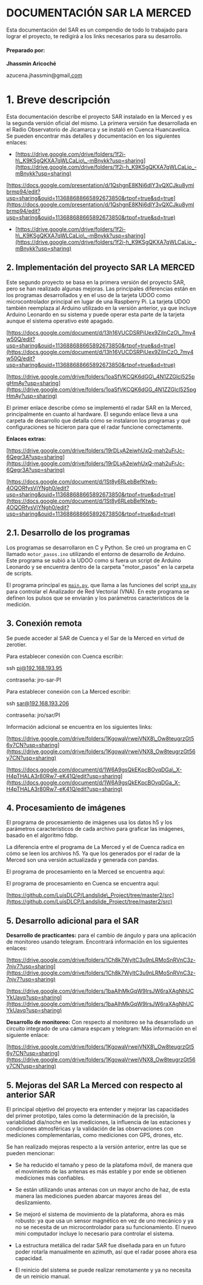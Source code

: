 # DOCUMENTACIÓN SAR LA MERCED

Esta documentación del SAR es un compendio de todo lo trabajado para lograr el proyecto, te redigirá a los links necesarios para su desarrollo.

####   

#### Preparado por:

  

**Jhassmin Aricoché**

azucena.jhassmin@gmail[.com](mailto:clickup@email.com)

  

1\. Breve descripción
=====================

  

Esta documentación describe el proyecto SAR instalado en la Merced y es la segunda versión oficial del mismo. La primera versión fue desarrollada en el Radio Observatorio de Jicamarca y se instaló en Cuenca Huancavelica. Se pueden encontrar más detalles y documentación en los siguientes enlaces:

  

*   [https://drive.google.com/drive/folders/1f2i-h\_K9KSgQKXA7qWLCaLio\_-mBnykk?usp=sharing](https://drive.google.com/drive/folders/1f2i-h_K9KSgQKXA7qWLCaLio_-mBnykk?usp=sharing)

[https://docs.google.com/presentation/d/1QshgnE8KNi6dIY3vQXCJku8ymlbrmp94/edit?usp=sharing&ouid=113688688665892673850&rtpof=true&sd=true](https://docs.google.com/presentation/d/1QshgnE8KNi6dIY3vQXCJku8ymlbrmp94/edit?usp=sharing&ouid=113688688665892673850&rtpof=true&sd=true)

*   [https://drive.google.com/drive/folders/1f2i-h\_K9KSgQKXA7qWLCaLio\_-mBnykk?usp=sharing](https://drive.google.com/drive/folders/1f2i-h_K9KSgQKXA7qWLCaLio_-mBnykk?usp=sharing)

  

2\. Implementación del proyecto SAR LA MERCED
---------------------------------------------

  

Este segundo proyecto se basa en la primera versión del proyecto SAR, pero se han realizado algunas mejoras. Las principales diferencias están en los programas desarrollados y en el uso de la tarjeta UDOO como microcontrolador principal en lugar de una Raspberry Pi. La tarjeta UDOO también reemplaza al Arduino utilizado en la versión anterior, ya que incluye Arduino Leonardo en su sistema y puede operar esta parte de la tarjeta aunque el sistema operativo esté apagado.

[https://docs.google.com/document/d/13h16VUCDSRPiUex9ZiInCzO\_7my4w50Q/edit?usp=sharing&ouid=113688688665892673850&rtpof=true&sd=true](https://docs.google.com/document/d/13h16VUCDSRPiUex9ZiInCzO_7my4w50Q/edit?usp=sharing&ouid=113688688665892673850&rtpof=true&sd=true)

[https://drive.google.com/drive/folders/1oaSfVKCQK6dGG\_4N1ZZGlcl525pgHmAy?usp=sharing](https://drive.google.com/drive/folders/1oaSfVKCQK6dGG_4N1ZZGlcl525pgHmAy?usp=sharing)

  

El primer enlace describe cómo se implementó el radar SAR en la Merced, principalmente en cuanto al hardware. El segundo enlace lleva a una carpeta de desarrollo que detalla cómo se instalaron los programas y qué configuraciones se hicieron para que el radar funcione correctamente.

  

**Enlaces extras:**

  

[https://drive.google.com/drive/folders/19rDLyA2eiwhUxQ-mah2uFrJc-6Qegr3A?usp=sharing](https://drive.google.com/drive/folders/19rDLyA2eiwhUxQ-mah2uFrJc-6Qegr3A?usp=sharing)

[https://docs.google.com/document/d/1St8y6RLebBefKtwb-4OQORfvsViYNgh0/edit?usp=sharing&ouid=113688688665892673850&rtpof=true&sd=true](https://docs.google.com/document/d/1St8y6RLebBefKtwb-4OQORfvsViYNgh0/edit?usp=sharing&ouid=113688688665892673850&rtpof=true&sd=true)

  

2.1. Desarrollo de los programas
--------------------------------

  

Los programas se desarrollaron en C y Python. Se creó un programa en C llamado `motor_pasos.ino` utilizando el entorno de desarrollo de Arduino. Este programa se subió a la UDOO como si fuera un script de Arduino Leonardo y se encuentra dentro de la carpeta "motor\_pasos" en la carpeta de scripts.

  

El programa principal es [`main.py`](http://main.py), que llama a las funciones del script [`vna.py`](http://vna.py) para controlar el Analizador de Red Vectorial (VNA). En este programa se definen los pulsos que se enviarán y los parámetros característicos de la medición.

  

3\. Conexión remota
-------------------

  

Se puede acceder al SAR de Cuenca y el Sar de la Merced en virtud de zerotier.

Para establecer conexión con Cuenca escribir:

  

ssh [pi@192.168.193.95](mailto:pi@192.168.193.95)

contraseña: jro-sar-PI

  

Para establecer conexión con La Merced escribir:

  

ssh [sar@192.168.193.206](mailto:sar@192.168.193.206)

contraseña: jro/sar/PI

  

Información adicional se encuentra en los siguientes links:

  

[https://drive.google.com/drive/folders/1KgowaVrweiVNX8\_Ow8teugrzGt56y7CN?usp=sharing](https://drive.google.com/drive/folders/1KgowaVrweiVNX8_Ow8teugrzGt56y7CN?usp=sharing)

  

[https://docs.google.com/document/d/1W6A9gsQkEKpcBOvqDGa\_X-H4pTHALA3r80Rw7-eK41Q/edit?usp=sharing](https://docs.google.com/document/d/1W6A9gsQkEKpcBOvqDGa_X-H4pTHALA3r80Rw7-eK41Q/edit?usp=sharing)

  

4\. **Procesamiento de imágenes**
---------------------------------

  

El programa de procesamiento de imágenes usa los datos h5 y los parámetros característicos de cada archivo para graficar las imágenes, basado en el algoritmo fdbp.

La diferencia entre el programa de La Merced y el de Cuenca radica en cómo se leen los archivos h5. Ya que los generados por el radar de la Merced son una versión actualizada y generada con pandas.

  

El programa de procesamiento en la Merced se encuentra aquí:

  

El programa de procesamiento en Cuenca se encuentra aquí:

  

[https://github.com/LuisDLCP/Landslide\_Project/tree/master2/src](https://github.com/LuisDLCP/Landslide_Project/tree/master2/src)

  

**5\. Desarrollo adicional para el SAR**
----------------------------------------

  

**Desarrollo de practicantes:** para el cambio de ángulo y para una aplicación de monitoreo usando telegram. Encontrará información en los siguientes enlaces:

  

[https://drive.google.com/drive/folders/1Ch8k7WyltC3u9nLRMoSnRVnC3z-7njv7?usp=sharing](https://drive.google.com/drive/folders/1Ch8k7WyltC3u9nLRMoSnRVnC3z-7njv7?usp=sharing)

[https://drive.google.com/drive/folders/1baAlhMkGqW9IrsJW6raXAgNhUCYkUavq?usp=sharing](https://drive.google.com/drive/folders/1baAlhMkGqW9IrsJW6raXAgNhUCYkUavq?usp=sharing)

  

**Desarrollo de monitoreo:** Con respecto al monitoreo se ha desarrollado un circuito integrado de una cámara espcam y telegram: Más información en el siguiente enlace:

  

[https://drive.google.com/drive/folders/1KgowaVrweiVNX8\_Ow8teugrzGt56y7CN?usp=sharing](https://drive.google.com/drive/folders/1KgowaVrweiVNX8_Ow8teugrzGt56y7CN?usp=sharing)

  

**5\. Mejoras del SAR La Merced con respecto al anterior SAR**
--------------------------------------------------------------

  

El principal objetivo del proyecto era entender y mejorar las capacidades del primer prototipo, tales como la determinación de la precisión, la variabilidad día/noche en las mediciones, la influencia de las estaciones y condiciones atmosféricas y la validación de las observaciones con mediciones complementarias, como mediciones con GPS, drones, etc.

  

Se han realizado mejoras respecto a la versión anterior, entre las que se pueden mencionar:

  

*   Se ha reducido el tamaño y peso de la platafoma móvil, de manera que el movimiento de las antenas es más estable y por ende se obtienen mediciones más confiables.

  

*   Se están utilizando unas antenas con un mayor ancho de haz, de esta manera las mediciones pueden abarcar mayores áreas del deslizamiento.

  

*   Se mejoró el sistema de movimiento de la plataforma, ahora es más robusto: ya que usa un sensor magnético en vez de uno mecánico y ya no se necesita de un microcontrolador para su funcionamiento. El nuevo mini computador incluye lo necesario para controlar el sistema.

  

*   La estructura metálica del radar SAR fue diseñada para en un futuro poder rotarla manualmente en azimuth, así que el radar posee ahora esa capacidad.

  

*   El reinicio del sistema se puede realizar remotamente y ya no necesita de un reinicio manual.